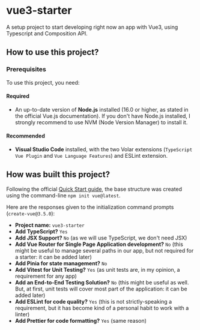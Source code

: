 # vue3-starter

A setup project to start developing right now an app with Vue3, using Typescript and Composition API.

## How to use this project?

### Prerequisites

To use this project, you need:

#### Required

* An up-to-date version of **Node.js** installed (16.0 or higher, as stated in the official Vue.js documentation). If you don't have Node.js installed, I strongly recommend to use NVM (Node Version Manager) to install it.

#### Recommended

* **Visual Studio Code** installed, with the two Volar extensions (`TypeScript Vue Plugin` and `Vue Language Features`) and ESLint extension.

## How was built this project?

Following the official [Quick Start guide](https://vuejs.org/guide/quick-start.html#creating-a-vue-application), the base structure was created using the command-line `npm init vue@latest`.

Here are the responses given to the initialization command prompts (`create-vue@3.5.0`):

* **Project name:** `vue3-starter`
* **Add TypeScript?** `Yes`
* **Add JSX Support?** `No` (as we will use TypeScript, we don't need JSX)
* **Add Vue Router for Single Page Application development?** `No` (this might be useful to manage several paths in our app, but not required for a starter: it can be added later)
* **Add Pinia for state management?** `No`
* **Add Vitest for Unit Testing?** `Yes` (as unit tests are, in my opinion, a requirement for any app)
* **Add an End-to-End Testing Solution?** `No` (this might be useful as well. But, at first, unit tests will cover most part of the application: it can be added later)
* **Add ESLint for code quality?** `Yes` (this is not strictly-speaking a requirement, but it has become kind of a personal habit to work with a linter)
* **Add Prettier for code formatting?** `Yes` (same reason)